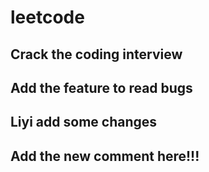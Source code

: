 # leetcode

## Crack the coding interview

## Add the feature to read bugs

## Liyi add some changes

## Add the new comment here!!!
